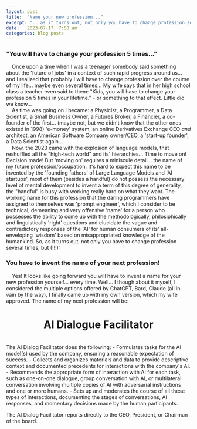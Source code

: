 ```yaml
---
layout: post
title:  "Name your new profession..."
excerpt: "...as it turns out, not only you have to change profession several times, but _You_ have to invent the name of your next profession yourself... "
date:   2023-07-17  7:50 am
categories: blog posts
---
```

### "You will have to change your profession 5 times..." 
&nbsp;&nbsp;&nbsp;&nbsp;Once upon a time when I was a teenager somebody said something
about the 'future of jobs' in a context of such rapid progress around us... 
and I realized that probably I will have to change profession over the course of my life...
maybe even several times... My wife says that in her high school class a teacher even said
to them: "Kids, you will have to change your profession 5 times in your lifetime." - or 
something to that effect. Little did we know...<br>
&nbsp;&nbsp;&nbsp;&nbsp;As time was going on I became: a Physicist, a Programmer, a Data Scientist, 
a Small Business Owner, a Futures Broker, a Financier, a co-founder of the first... (maybe not, but 
we didn't know that the other ones existed in 1998) 'e-money' system, 
an online Derivatives Exchange CEO _and_ architect, an American Software Company owner/CEO, 
a 'start-up founder', a Data Scientist again...<br>
&nbsp;&nbsp;&nbsp;&nbsp;Now, the 2023 came with the explosion of language models, that reshuffled
all the "high-tech world" and its' hierarchies... Time to move on! Decision made! But 'moving on'
requires a miniscule detail... the name of my future profession/occupation. It's hard to expect 
this name to be invented by the 'founding fathers' of Large Language Models and 'AI startups', 
most of them (besides a handful) do not possess the necessary level of mental development to 
invent a term of this degree of generality, the "handful" is busy with working really hard on what they want. 
The working name for this profession that the daring programmers have assigned to themselves was 
'prompt engineer', which I consider to be technical, demeaning and very offensive 'name' for a person 
who possesses the ability to come up with the methodologically, philosiphically and linguistically 'right' 
questions and elucidate the vague and contradictory responses of the 'AI' for human consumers of its' 
all-enveloping 'wisdom' based on misappropriated knowledge of the humankind. So, as it turns
out, not only you have to change profession several times, but (!!!):
### You have to invent the name of your next profession! 
&nbsp;&nbsp;&nbsp;&nbsp;Yes! It looks like going forward you will have to invent a name for your 
new profession yourself... every time. Well... I though about it myself, I considered the multiple 
options offered by ChatGPT, Bard, Claude (all in vain by the way), I finally came up with my own version, which 
my wife approved. The name of my next profession will be:<br>
<h1 align="center">AI Dialogue Facilitator</h1>
<br>The AI Dialog Facilitator does the following:
- Formulates tasks for the AI model(s) used by the company, ensuring a reasonable expectation of success.
- Collects and organizes materials and data to provide descriptive context and documented precedents for interactions with the company's AI.
- Recommends the appropriate form of interaction with AI for each task, such as one-on-one dialogue, group conversation with AI, or multilateral conversation involving multiple copies of AI with adversarial instructions and one or more humans.
- Sets up and moderates the course of all these types of interactions, documenting the stages of conversations, AI responses, and momentary decisions made by the human participants.

The AI Dialog Facilitator reports directly to the CEO, President, or Chairman of the board.
